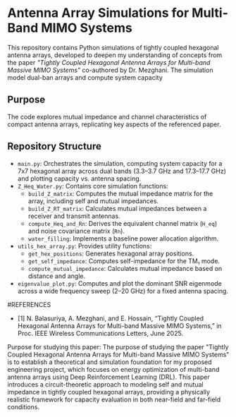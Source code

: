 # Antenna Array Simulations for Multi-Band MIMO Systems

This repository contains Python simulations of tightly coupled hexagonal antenna arrays, developed to deepen my understanding of concepts from the paper *"Tightly Coupled Hexagonal Antenna Arrays for Multi-band Massive MIMO Systems"* co-authored by Dr. Mezghani. The simulation model dual-ban arrays and compute system capacity

## Purpose
The code explores mutual impedance and channel characteristics of compact antenna arrays, replicating key aspects of the referenced paper.

## Repository Structure
- `main.py`: Orchestrates the simulation, computing system capacity for a 7x7 hexagonal array across dual bands (3.3–3.7 GHz and 17.3–17.7 GHz) and plotting capacity vs. antenna spacing.
- `Z_Heq_Water.py`: Contains core simulation functions:
  - `build_Z_matrix`: Computes the mutual impedance matrix for the array, including self and mutual impedances.
  - `build_Z_RT_matrix`: Calculates mutual impedances between a receiver and transmit antennas.
  - `compute_Heq_and_Rn`: Derives the equivalent channel matrix (`H_eq`) and noise covariance matrix (`Rn`).
  - `water_filling`: Implements a baseline power allocation algorithm.
- `utils_hex_array.py`: Provides utility functions:
  - `get_hex_positions`: Generates hexagonal array positions.
  - `get_self_impedance`: Computes self-impedance for the TM₁ mode.
  - `compute_mutual_impedance`: Calculates mutual impedance based on distance and angle.
- `eigenvalue_plot.py`: Computes and plot the dominant SNR eigenmode across a wide frequency sweep (2–20 GHz) for a fixed antenna spacing.

 #REFERENCES 
- [1] N. Balasuriya, A. Mezghani, and E. Hossain, “Tightly Coupled Hexagonal Antenna Arrays for Multi-band Massive MIMO Systems,” in Proc. IEEE Wireless Communications Letters, June 2025.


Purpose for studying this paper: The purpose of studying the paper "Tightly Coupled Hexagonal Antenna Arrays for Multi-band Massive MIMO Systems" is to establish a theoretical and simulation foundation for my proposed engineering project, which focuses on energy optimization of multi-band antenna arrays using Deep Reinforcement Learning (DRL). This paper introduces a circuit-theoretic approach to modeling self and mutual impedance in tightly coupled hexagonal arrays, providing a physically realistic framework for capacity evaluation in both near-field and far-field conditions.
